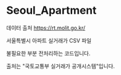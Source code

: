 # Seoul_Apartment
데이터 출처
https://rt.molit.go.kr/

서울특별시 아파트 실거래가 CSV 파일

불필요한 부분 전처리하는 코드입니다.

출처는 "국토교통부 실거래가 공개시스템"입니다.
